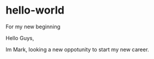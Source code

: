 # hello-world
For my new beginning

Hello Guys,

Im Mark, looking a new oppotunity to start my new career.
